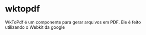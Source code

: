 wktopdf
=======

WkToPdf é um componente para gerar arquivos em PDF. Ele é feito utilizando o Webkit da google
